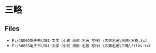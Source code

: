 # 三略

## Files

- `F:/5000G电子书\I01-文学（小说 诗歌 名著 写作）\古典名著\三略\三略.txt`
- `F:/5000G电子书\I01-文学（小说 诗歌 名著 写作）\古典名著\三略\files.txt`
